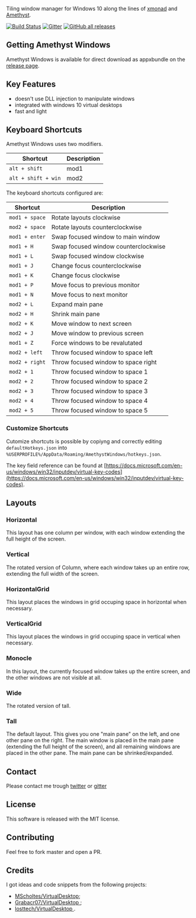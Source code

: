 Tiling window manager for Windows 10 along the lines of [xmonad](https://xmonad.org/) and [Amethyst](https://ianyh.com/amethyst/).

[![Build Status](https://dev.azure.com/giuseppesorrentino/AmethystWindows/_apis/build/status/glsorre.amethystwindows?branchName=master)](https://dev.azure.com/giuseppesorrentino/AmethystWindows/_build/latest?definitionId=1&branchName=master)
[![Gitter](https://badges.gitter.im/glsorre/amethystwindows.svg)](https://gitter.im/glsorre/amethystwindows?utm_source=badge&utm_medium=badge&utm_campaign=pr-badge)
[![GitHub all releases](https://img.shields.io/github/downloads/glsorre/amethystwindows/total)](https://github.com/glsorre/amethystwindows/releases)

## Getting Amethyst Windows

Amethyst Windows is available for direct download as appxbundle on the [release page](https://github.com/glsorre/amethystwindows/releases).

## Key Features

- doesn't use DLL injection to manipulate windows
- integrated with windows 10 virtual desktops
- fast and light

## Keyboard Shortcuts

Amethyst Windows uses two modifiers.

| Shortcut                  | Description                          |
|---------------------------|--------------------------------------|
| `alt + shift`             | mod1                                 |
| `alt + shift + win`       | mod2                                 |


The keyboard shortcuts configured are:

| Shortcut                  | Description                          |
|---------------------------|--------------------------------------|
| `mod1 + space`            | Rotate layouts clockwise             |
| `mod2 + space`            | Rotate layouts counterclockwise      |
| `mod1 + enter`            | Swap focused window to main window   |
| `mod1 + H`                | Swap focused window counterclockwise |
| `mod1 + L`                | Swap focused window clockwise        |
| `mod1 + J`                | Change focus counterclockwise        |
| `mod1 + K`                | Change focus clockwise               |
| `mod1 + P`                | Move focus to previous monitor       |
| `mod1 + N`                | Move focus to next monitor           |
| `mod2 + L`                | Expand main pane                     |
| `mod2 + H`                | Shrink main pane                     |
| `mod2 + K`                | Move window to next screen           |
| `mod2 + J`                | Move window to previous screen       |
| `mod1 + Z`                | Force windows to be revalutated      |
| `mod2 + left`             | Throw focused window to space left   |
| `mod2 + right`            | Throw focused window to space right  |
| `mod2 + 1`                | Throw focused window to space 1      |
| `mod2 + 2`                | Throw focused window to space 2      |
| `mod2 + 3`                | Throw focused window to space 3      |
| `mod2 + 4`                | Throw focused window to space 4      |
| `mod2 + 5`                | Throw focused window to space 5      |

### Customize Shortcuts

Cutomize shortcuts is possible by copiyng and correctly editing `defaultHotkeys.json` into `%USERPROFILE%/AppData/Roaming/AmethystWindows/hotkeys.json`.

The key field reference can be found at [https://docs.microsoft.com/en-us/windows/win32/inputdev/virtual-key-codes](https://docs.microsoft.com/en-us/windows/win32/inputdev/virtual-key-codes).

## Layouts

### Horizontal
This layout has one column per window, with each window extending the full height of the screen.

### Vertical
The rotated version of Column, where each window takes up an entire row, extending the full width of the screen.

### HorizontalGrid
This layout places the windows in grid occuping space in horizontal when necessary.

### VerticalGrid
This layout places the windows in grid occuping space in vertical when necessary.

### Monocle
In this layout, the currently focused window takes up the entire screen, and the other windows are not visible at all.

### Wide
The rotated version of tall.

### Tall
The default layout. This gives you one "main pane" on the left, and one other pane on the right. The main window is placed in the main pane (extending the full height of the screen), and all remaining windows are placed in the other pane. The main pane can be shrinked/expanded.

## Contact

Please contact me trough [twitter](https://twitter.com/glsorre) or [gitter](https://gitter.im/glsorre/amethystwindows)

## License

This software is released with the MIT license.

## Contributing

Feel free to fork master and open a PR.

## Credits

I got ideas and code snippets from the following projects:
- [MScholtes/VirtualDesktop](https://github.com/MScholtes/VirtualDesktop);
- [Grabacr07/VirtualDesktop ](https://github.com/Grabacr07/VirtualDesktop);
- [losttech/VirtualDesktop ](https://github.com/losttech/VirtualDesktop).
